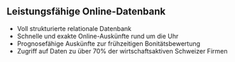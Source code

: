 ## Leistungsfähige Online-Datenbank
- Voll strukturierte relationale Datenbank
- Schnelle und exakte Online-Auskünfte rund um die Uhr
- Prognosefähige Auskünfte zur frühzeitigen Bonitätsbewertung
- Zugriff auf Daten zu über 70% der wirtschaftsaktiven Schweizer Firmen
